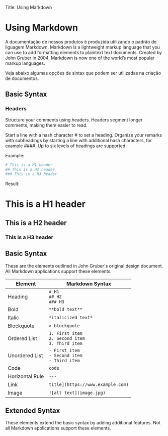 Title: Using Markdown

# Using Markdown

A documentação de nossos produtos é produzida utilizando o padrão de liguagem Markdown. Markdown is a lightweight markup language that you can use to add formatting elements to plaintext text documents. Created by John Gruber in 2004, Markdown is now one of the world’s most popular markup languages.

Veja abaixo algumas opções de sintax que podem ser utilizadas na criação de documentos.

## Basic Syntax

### Headers
Structure your comments using headers. Headers segment longer comments, making them easier to read.

Start a line with a hash character # to set a heading. Organize your remarks with subheadings by starting a line with additional hash characters, for example ####. Up to six levels of headings are supported.

Example:

```sh
# This is a H1 header
## This is a H2 header
### This is a H3 header
```

Result:

# This is a H1 header
## This is a H2 header
### This is a H3 header

## Basic Syntax

These are the elements outlined in John Gruber's original design document. All Markdown applications support these elements.

| Element | Markdown Syntax |
|---------|-----------------|
| Heading | `# H1` <br/> `## H2` <br/> `### H3` |
| Bold | `**bold text**`|
|Italic	| `*italicized text*` |
|Blockquote	| `> blockquote` |
|Ordered List |	`1. First item` <br/> `2. Second item` <br/> `3. Third item` |
|Unordered List	| `- First item` <br/> `- Second item` <br/> `- Third item` |
| Code | `code` |
| Horizontal Rule | `---` |
| Link | `title](https://www.example.com)`|
| Image | `![alt text](image.jpg)` |


## Extended Syntax

These elements extend the basic syntax by adding additional features. Not all Markdown applications support these elements.

